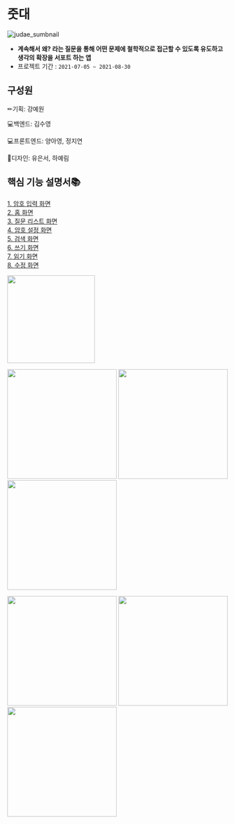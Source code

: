 # 줏대
![judae_sumbnail](https://user-images.githubusercontent.com/62979643/131933940-b77c6aca-05f6-48cc-8ee5-55e4ea7be59e.png)

+ **계속해서 왜? 라는 질문을 통해 어떤 문제에 철학적으로 접근할 수 있도록 유도하고 생각의 확장을 서포트 하는 앱**
+ 프로젝트 기간 : `2021-07-05 ~ 2021-08-30`


## 구성원


✏기획: 강예원

💻백엔드: 김수영

💻프론트엔드: 양아영, 정지연

🎨디자인: 유은서, 하예림


## 핵심 기능 설명서📚

[1. 암호 입력 화면](https://github.com/stopkite/Judae/wiki/1.%EC%95%94%ED%98%B8-%EC%9E%85%EB%A0%A5-%ED%99%94%EB%A9%B4)   
[2. 홈 화면](https://github.com/stopkite/Judae/wiki/2.-%ED%99%88-%ED%99%94%EB%A9%B4)   
[3. 질문 리스트 화면](https://github.com/stopkite/Judae/wiki/3.-%EC%A7%88%EB%AC%B8-%EB%A6%AC%EC%8A%A4%ED%8A%B8-%ED%99%94%EB%A9%B4)   
[4. 암호 설정 화면](https://github.com/stopkite/Judae/wiki/4.-%EC%95%94%ED%98%B8-%EC%84%A4%EC%A0%95-%ED%99%94%EB%A9%B4(%EB%A9%94%EB%89%B4%E2%86%92%EC%95%94%ED%98%B8-%EC%84%A4%EC%A0%95))   
[5. 검색 화면](https://github.com/stopkite/Judae/wiki/5.-%EC%93%B0%EA%B8%B0%ED%99%94%EB%A9%B4)   
[6. 쓰기 화면](https://github.com/stopkite/Judae/wiki/6.-%EC%9D%BD%EA%B8%B0-%ED%99%94%EB%A9%B4)   
[7. 읽기 화면](https://github.com/stopkite/Judae/wiki/7.-%EC%88%98%EC%A0%95%ED%99%94%EB%A9%B4)   
[8. 수정 화면](https://github.com/stopkite/Judae/wiki/8.-%EA%B2%80%EC%83%89-%ED%99%94%EB%A9%B4)   

<img src = "https://user-images.githubusercontent.com/62979643/131944696-3c26e71f-3a33-460f-b0a1-266087c156a0.png" width ="200" />
 
<img src = "https://user-images.githubusercontent.com/62979643/131943846-2f7b2ea6-5282-4475-a4f5-dbb769924933.png" width ="250" /> <img src = "https://user-images.githubusercontent.com/62979643/131943852-0aec1da4-747b-4439-9f6e-0e60cfbe8a56.png" width ="250" /> <img src = "https://user-images.githubusercontent.com/62979643/131943867-c87f0a20-4bc2-4a81-8b67-7db0a1768b26.png" width ="250" />

<img src = "https://user-images.githubusercontent.com/62979643/131943877-fba55068-e91b-400f-816d-f7f01dfff051.png" width ="250" /> <img src = "https://user-images.githubusercontent.com/62979643/131943884-a41b0e70-ff56-4658-8438-4188fd966570.png" width ="250" /> <img src = "https://user-images.githubusercontent.com/62979643/131943888-9ec47a96-e401-41f0-b600-ab82b2391270.png" width ="250" />
